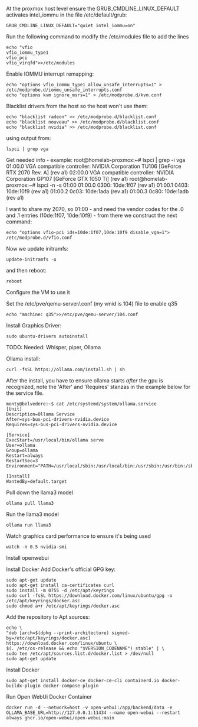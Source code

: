 At the proxmox host level ensure the GRUB_CMDLINE_LINUX_DEFAULT activates intel_iommu in the file /etc/default/grub:
```
GRUB_CMDLINE_LINUX_DEFAULT="quiet intel_iommu=on"
```

Run the following command to modify the /etc/modules file to add the lines
```
echo "vfio
vfio_iommu_type1
vfio_pci
vfio_virqfd">>/etc/modules
```

Enable IOMMU interrupt remapping:
```
echo "options vfio_iommu_type1 allow_unsafe_interrupts=1" > /etc/modprobe.d/iommu_unsafe_interrupts.conf
echo "options kvm ignore_msrs=1" > /etc/modprobe.d/kvm.conf
```

Blacklist drivers from the host so the host won't use them:
```
echo "blacklist radeon" >> /etc/modprobe.d/blacklist.conf
echo "blacklist nouveau" >> /etc/modprobe.d/blacklist.conf
echo "blacklist nvidia" >> /etc/modprobe.d/blacklist.conf
```
using output from:
```
lspci | grep vga
```
Get needed info - example:
root@homelab-proxmox:~# lspci | grep -i vga
01:00.0 VGA compatible controller: NVIDIA Corporation TU106 [GeForce RTX 2070 Rev. A] (rev a1)
02:00.0 VGA compatible controller: NVIDIA Corporation GP107 [GeForce GTX 1050 Ti] (rev a1)
root@homelab-proxmox:~# lspci -n -s 01:00
01:00.0 0300: 10de:1f07 (rev a1)
01:00.1 0403: 10de:10f9 (rev a1)
01:00.2 0c03: 10de:1ada (rev a1)
01:00.3 0c80: 10de:1adb (rev a1)


I want to share my 2070, so 01:00 - and need the vendor codes for the .0 and .1 entries (10de:1f07, 10de:10f9) - from there we construct the next command:
```
echo "options vfio-pci ids=10de:1f07,10de:10f9 disable_vga=1"> /etc/modprobe.d/vfio.conf
```
Now we update initramfs:
```
update-initramfs -u
```
and then reboot:
```
reboot
```

Configure the VM to use it

Set the /etc/pve/qemu-server/<vmid>.conf (my vmid is 104) file to enable q35
```
echo "machine: q35">>/etc/pve/qemu-server/104.conf
```
Install Graphics Driver:
```
sudo ubuntu-drivers autoinstall
```

TODO: Needed: Whisper, piper, Ollama

Ollama install:
```
curl -fsSL https://ollama.com/install.sh | sh
```
After the install, you have to ensure ollama starts *after* the gpu is recognized, note the 'After' and 'Requires' stanzas in the example below for the service file.
```
monty@belvedere:~$ cat /etc/systemd/system/ollama.service
[Unit]
Description=Ollama Service
After=sys-bus-pci-drivers-nvidia.device
Requires=sys-bus-pci-drivers-nvidia.device

[Service]
ExecStart=/usr/local/bin/ollama serve
User=ollama
Group=ollama
Restart=always
RestartSec=3
Environment="PATH=/usr/local/sbin:/usr/local/bin:/usr/sbin:/usr/bin:/sbin:/bin:/usr/games:/usr/local/games:/snap/bin"

[Install]
WantedBy=default.target
```
Pull down the llama3 model
```
ollama pull llama3
```
Run the llama3 model
```
ollama run llama3
```
Watch graphics card performance to ensure it's being used
```
watch -n 0.5 nvidia-smi
```
Install openwebui

Install Docker
 Add Docker's official GPG key:
```
sudo apt-get update
sudo apt-get install ca-certificates curl
sudo install -m 0755 -d /etc/apt/keyrings
sudo curl -fsSL https://download.docker.com/linux/ubuntu/gpg -o /etc/apt/keyrings/docker.asc
sudo chmod a+r /etc/apt/keyrings/docker.asc
```
Add the repository to Apt sources:
```
echo \
"deb [arch=$(dpkg --print-architecture) signed-by=/etc/apt/keyrings/docker.asc] https://download.docker.com/linux/ubuntu \
$(. /etc/os-release && echo "$VERSION_CODENAME") stable" | \
sudo tee /etc/apt/sources.list.d/docker.list > /dev/null
sudo apt-get update
```
Install Docker
```
sudo apt-get install docker-ce docker-ce-cli containerd.io docker-buildx-plugin docker-compose-plugin
```
Run Open WebUi Docker Container
```
docker run -d --network=host -v open-webui:/app/backend/data -e OLLAMA_BASE_URL=http://127.0.0.1:11434 --name open-webui --restart always ghcr.io/open-webui/open-webui:main
```
